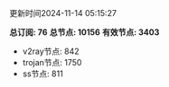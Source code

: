 更新时间2024-11-14 05:15:27

**总订阅: 76**
**总节点: 10156**
**有效节点: 3403**
- v2ray节点: 842
- trojan节点: 1750
- ss节点: 811
